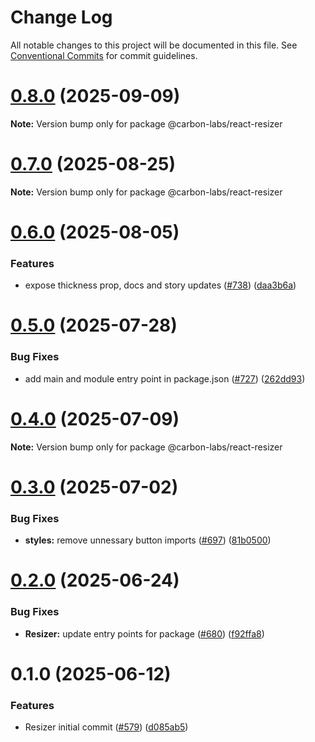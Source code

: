 # Change Log

All notable changes to this project will be documented in this file.
See [Conventional Commits](https://conventionalcommits.org) for commit guidelines.

# [0.8.0](https://github.com/carbon-design-system/carbon-labs/compare/@carbon-labs/react-resizer@0.7.0...@carbon-labs/react-resizer@0.8.0) (2025-09-09)

**Note:** Version bump only for package @carbon-labs/react-resizer





# [0.7.0](https://github.com/carbon-design-system/carbon-labs/compare/@carbon-labs/react-resizer@0.6.0...@carbon-labs/react-resizer@0.7.0) (2025-08-25)

**Note:** Version bump only for package @carbon-labs/react-resizer





# [0.6.0](https://github.com/carbon-design-system/carbon-labs/compare/@carbon-labs/react-resizer@0.5.0...@carbon-labs/react-resizer@0.6.0) (2025-08-05)


### Features

* expose thickness prop, docs and story updates ([#738](https://github.com/carbon-design-system/carbon-labs/issues/738)) ([daa3b6a](https://github.com/carbon-design-system/carbon-labs/commit/daa3b6acd43654cc016b2bde70b611882f428b3e))





# [0.5.0](https://github.com/carbon-design-system/carbon-labs/compare/@carbon-labs/react-resizer@0.4.0...@carbon-labs/react-resizer@0.5.0) (2025-07-28)


### Bug Fixes

* add main and module entry point in package.json ([#727](https://github.com/carbon-design-system/carbon-labs/issues/727)) ([262dd93](https://github.com/carbon-design-system/carbon-labs/commit/262dd939cc7b1103e5c2dd177fb3f61bc6910c6e))





# [0.4.0](https://github.com/carbon-design-system/carbon-labs/compare/@carbon-labs/react-resizer@0.3.0...@carbon-labs/react-resizer@0.4.0) (2025-07-09)

**Note:** Version bump only for package @carbon-labs/react-resizer





# [0.3.0](https://github.com/carbon-design-system/carbon-labs/compare/@carbon-labs/react-resizer@0.2.0...@carbon-labs/react-resizer@0.3.0) (2025-07-02)


### Bug Fixes

* **styles:** remove unnessary button imports ([#697](https://github.com/carbon-design-system/carbon-labs/issues/697)) ([81b0500](https://github.com/carbon-design-system/carbon-labs/commit/81b050009c61dbc635c22f3457719566282d06e9))





# [0.2.0](https://github.com/carbon-design-system/carbon-labs/compare/@carbon-labs/react-resizer@0.1.0...@carbon-labs/react-resizer@0.2.0) (2025-06-24)


### Bug Fixes

* **Resizer:** update entry points for package ([#680](https://github.com/carbon-design-system/carbon-labs/issues/680)) ([f92ffa8](https://github.com/carbon-design-system/carbon-labs/commit/f92ffa8c21566b8bed5000605631d61079756f24))





# 0.1.0 (2025-06-12)


### Features

* Resizer initial commit ([#579](https://github.com/carbon-design-system/carbon-labs/issues/579)) ([d085ab5](https://github.com/carbon-design-system/carbon-labs/commit/d085ab5e6f6a562d0f9220eea0d25b6404ed7d4a))
